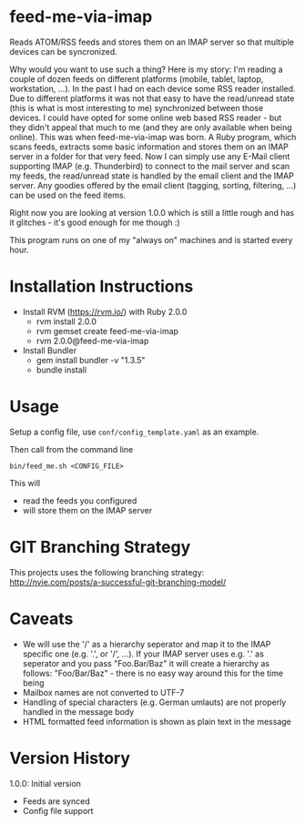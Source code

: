 feed-me-via-imap
================

Reads ATOM/RSS feeds and stores them on an IMAP server so that multiple devices can be syncronized.

Why would you want to use such a thing? Here is my story: I'm reading a couple of dozen feeds on different platforms
(mobile, tablet, laptop, workstation, ...). In the past I had on each device some RSS reader installed. Due to different
platforms it was not that easy to have the read/unread state (this is what is most interesting to me) synchronized between
those devices. I could have opted for some online web based RSS reader - but they didn't appeal that much to me (and they are
only available when being online). This was when feed-me-via-imap was born. A Ruby program, which scans feeds, extracts some basic
information and stores them on an IMAP server in a folder for that very feed. Now I can simply use any E-Mail client
supporting IMAP (e.g. Thunderbird) to connect to the mail server and scan my feeds, the read/unread state is handled by the email client
and the IMAP server. Any goodies offered by the email client (tagging, sorting, filtering, ...) can be used on the feed items.

Right now you are looking at version 1.0.0 which is still a little rough and has it glitches - it's good enough for me though :)

This program runs on one of my "always on" machines and is started every hour.

Installation Instructions
=========================

* Install RVM (https://rvm.io/) with Ruby 2.0.0
  * rvm install 2.0.0
  * rvm gemset create feed-me-via-imap
  * rvm 2.0.0@feed-me-via-imap
* Install Bundler
  * gem install bundler -v "1.3.5"
  * bundle install

Usage
=====

Setup a config file, use `conf/config_template.yaml` as an example.

Then call from the command line

`bin/feed_me.sh <CONFIG_FILE>`

This will
* read the feeds you configured
* will store them on the IMAP server

GIT Branching Strategy
======================

This projects uses the following branching strategy: http://nvie.com/posts/a-successful-git-branching-model/

Caveats
=======

* We will use the '/' as a hierarchy seperator and map it to the IMAP specific one (e.g. '.', or '/', ...). If your IMAP server uses e.g. '.' as seperator and you pass "Foo.Bar/Baz" it will create a hierarchy as follows: "Foo/Bar/Baz" - there is no easy way around this for the time being
* Mailbox names are not converted to UTF-7
* Handling of special characters (e.g. German umlauts) are not properly handled in the message body
* HTML formatted feed information is shown as plain text in the message

Version History
===============

1.0.0: Initial version
* Feeds are synced
* Config file support
